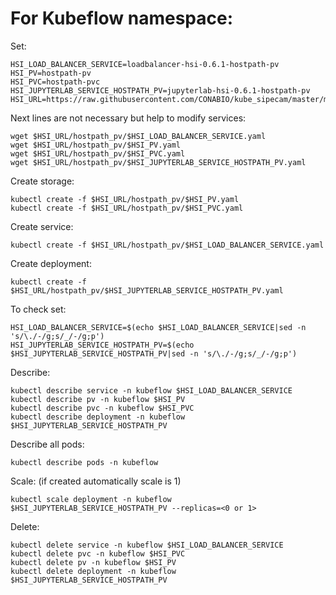 # For Kubeflow namespace:

Set:

```
HSI_LOAD_BALANCER_SERVICE=loadbalancer-hsi-0.6.1-hostpath-pv
HSI_PV=hostpath-pv
HSI_PVC=hostpath-pvc
HSI_JUPYTERLAB_SERVICE_HOSTPATH_PV=jupyterlab-hsi-0.6.1-hostpath-pv
HSI_URL=https://raw.githubusercontent.com/CONABIO/kube_sipecam/master/minikube_sipecam/deployments/hsi/
```

Next lines are not necessary but help to modify services:

```
wget $HSI_URL/hostpath_pv/$HSI_LOAD_BALANCER_SERVICE.yaml
wget $HSI_URL/hostpath_pv/$HSI_PV.yaml
wget $HSI_URL/hostpath_pv/$HSI_PVC.yaml
wget $HSI_URL/hostpath_pv/$HSI_JUPYTERLAB_SERVICE_HOSTPATH_PV.yaml
```

Create storage:

```
kubectl create -f $HSI_URL/hostpath_pv/$HSI_PV.yaml
kubectl create -f $HSI_URL/hostpath_pv/$HSI_PVC.yaml
```

Create service:

```
kubectl create -f $HSI_URL/hostpath_pv/$HSI_LOAD_BALANCER_SERVICE.yaml
```

Create deployment:

```
kubectl create -f $HSI_URL/hostpath_pv/$HSI_JUPYTERLAB_SERVICE_HOSTPATH_PV.yaml
```

To check set:

```
HSI_LOAD_BALANCER_SERVICE=$(echo $HSI_LOAD_BALANCER_SERVICE|sed -n 's/\./-/g;s/_/-/g;p')
HSI_JUPYTERLAB_SERVICE_HOSTPATH_PV=$(echo $HSI_JUPYTERLAB_SERVICE_HOSTPATH_PV|sed -n 's/\./-/g;s/_/-/g;p')
```

Describe:

```
kubectl describe service -n kubeflow $HSI_LOAD_BALANCER_SERVICE
kubectl describe pv -n kubeflow $HSI_PV
kubectl describe pvc -n kubeflow $HSI_PVC
kubectl describe deployment -n kubeflow $HSI_JUPYTERLAB_SERVICE_HOSTPATH_PV
```

Describe all pods:

```
kubectl describe pods -n kubeflow
```

Scale: (if created automatically scale is 1)

```
kubectl scale deployment -n kubeflow $HSI_JUPYTERLAB_SERVICE_HOSTPATH_PV --replicas=<0 or 1>
```

Delete:

```
kubectl delete service -n kubeflow $HSI_LOAD_BALANCER_SERVICE
kubectl delete pvc -n kubeflow $HSI_PVC
kubectl delete pv -n kubeflow $HSI_PV
kubectl delete deployment -n kubeflow $HSI_JUPYTERLAB_SERVICE_HOSTPATH_PV
```
